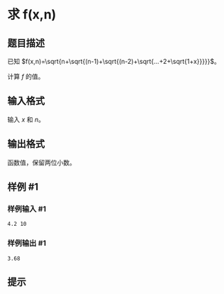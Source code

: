 # 求 f(x,n)

## 题目描述

已知 $f(x,n)=\sqrt{n+\sqrt{(n-1)+\sqrt{(n-2)+\sqrt{...+2+\sqrt{1+x}}}}}$。

计算 $f$ 的值。

## 输入格式

输入 $x$ 和 $n$。

## 输出格式

函数值，保留两位小数。

## 样例 #1

### 样例输入 #1
```
4.2 10
```

### 样例输出 #1

```
3.68
```

## 提示


